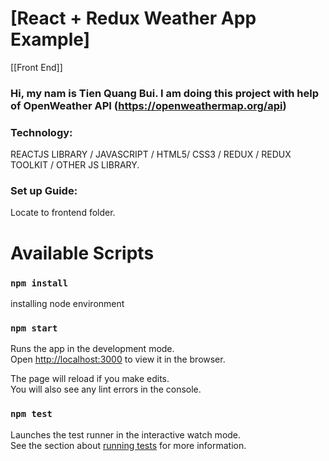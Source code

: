 # [React + Redux Weather App Example]

[[Front End]]

### Hi, my nam is Tien Quang Bui. I am doing this project with help of OpenWeather API (https://openweathermap.org/api)

### Technology:

REACTJS LIBRARY / JAVASCRIPT / HTML5/ CSS3 / REDUX / REDUX TOOLKIT / OTHER JS LIBRARY.

### Set up Guide:

Locate to frontend folder.

# Available Scripts

### `npm install`

installing node environment

### `npm start`

Runs the app in the development mode.\
Open [http://localhost:3000](http://localhost:3000) to view it in the browser.

The page will reload if you make edits.\
You will also see any lint errors in the console.

### `npm test`

Launches the test runner in the interactive watch mode.\
See the section about [running tests](https://facebook.github.io/create-react-app/docs/running-tests) for more information.
